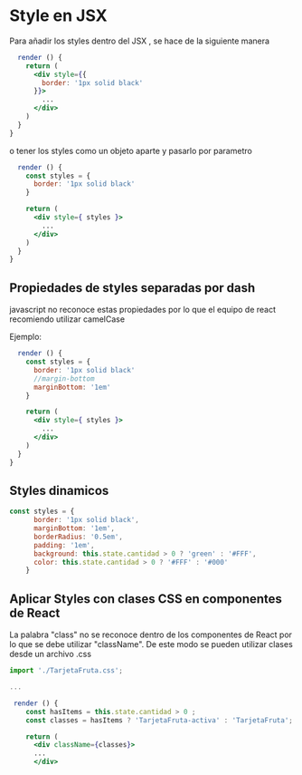 # Style en JSX

Para añadir los styles dentro del JSX , se hace de la siguiente manera 

```jsx
  render () {
    return (
      <div style={{
        border: '1px solid black'
      }}>
        ...
      </div>
    )
  }
}
```

o tener los styles como un objeto aparte y pasarlo por parametro

```jsx
  render () {
    const styles = {
      border: '1px solid black'
    }

    return (
      <div style={ styles }>
        ...
      </div>
    )
  }
}
```

## Propiedades de styles separadas por dash

javascript no reconoce estas propiedades por lo que el equipo de react recomiendo utilizar camelCase

Ejemplo:

```jsx
  render () {
    const styles = {
      border: '1px solid black'
      //margin-bottom
      marginBottom: '1em'
    }

    return (
      <div style={ styles }>
        ...
      </div>
    )
  }
}
```

## Styles dinamicos

```jsx
const styles = {
      border: '1px solid black',
      marginBottom: '1em',
      borderRadius: '0.5em',
      padding: '1em',
      background: this.state.cantidad > 0 ? 'green' : '#FFF',
      color: this.state.cantidad > 0 ? '#FFF' : '#000'
    }
```

## Aplicar Styles con clases CSS en componentes de React

La palabra "class" no se reconoce dentro de los componentes de React
por lo que se debe utilizar "className". De este modo se pueden
utilizar clases desde un archivo .css

```jsx
import './TarjetaFruta.css';

...

 render () {
    const hasItems = this.state.cantidad > 0 ;
    const classes = hasItems ? 'TarjetaFruta-activa' : 'TarjetaFruta';

    return (
      <div className={classes}>
      ...
      </div>
```